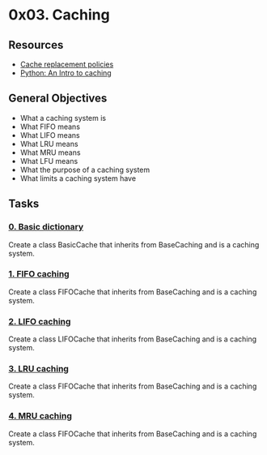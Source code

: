 # 0x03. Caching

## Resources

- [Cache replacement policies](https://en.wikipedia.org/wiki/Cache_replacement_policies#Most_Recently_Used_%28MRU%29)
- [Python: An Intro to caching](https://www.blog.pythonlibrary.org/2016/02/25/python-an-intro-to-caching/)

## General Objectives

- What a caching system is
- What FIFO means
- What LIFO means
- What LRU means
- What MRU means
- What LFU means
- What the purpose of a caching system
- What limits a caching system have

## Tasks

### [0. Basic dictionary](0-basic_cache.py)

Create a class BasicCache that inherits from BaseCaching and is a caching system.

### [1. FIFO caching](1-fifo_cache.py)

Create a class FIFOCache that inherits from BaseCaching and is a caching system.

### [2. LIFO caching](2-lifo_cache.py)

Create a class LIFOCache that inherits from BaseCaching and is a caching system.

### [3. LRU caching](3-lru_cache.py)

Create a class FIFOCache that inherits from BaseCaching and is a caching system.

### [4. MRU caching](4-mru_cache.py)

Create a class FIFOCache that inherits from BaseCaching and is a caching system.
